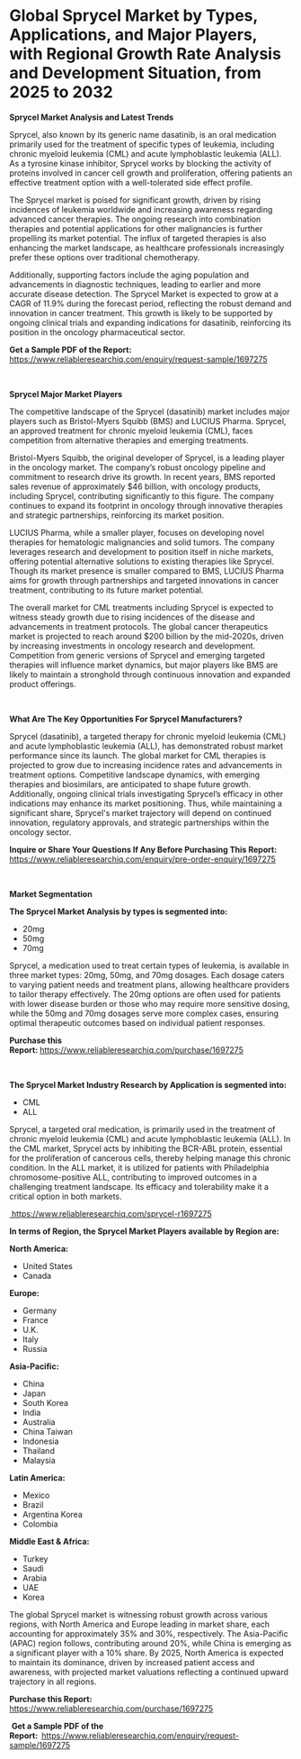 <p><h1>Global Sprycel Market by Types, Applications, and Major Players, with Regional Growth Rate Analysis and Development Situation, from 2025 to 2032</h1></p><p><strong>Sprycel Market Analysis and Latest Trends</strong></p>
<p><p>Sprycel, also known by its generic name dasatinib, is an oral medication primarily used for the treatment of specific types of leukemia, including chronic myeloid leukemia (CML) and acute lymphoblastic leukemia (ALL). As a tyrosine kinase inhibitor, Sprycel works by blocking the activity of proteins involved in cancer cell growth and proliferation, offering patients an effective treatment option with a well-tolerated side effect profile.</p><p>The Sprycel market is poised for significant growth, driven by rising incidences of leukemia worldwide and increasing awareness regarding advanced cancer therapies. The ongoing research into combination therapies and potential applications for other malignancies is further propelling its market potential. The influx of targeted therapies is also enhancing the market landscape, as healthcare professionals increasingly prefer these options over traditional chemotherapy.</p><p>Additionally, supporting factors include the aging population and advancements in diagnostic techniques, leading to earlier and more accurate disease detection. The Sprycel Market is expected to grow at a CAGR of 11.9% during the forecast period, reflecting the robust demand and innovation in cancer treatment. This growth is likely to be supported by ongoing clinical trials and expanding indications for dasatinib, reinforcing its position in the oncology pharmaceutical sector.</p></p>
<p><strong>Get a Sample PDF of the Report:&nbsp;</strong> <a href="https://www.reliableresearchiq.com/enquiry/request-sample/1697275?utm_campaign=1896&utm_medium=2&utm_source=Github&utm_content=ia&utm_term=19042025&utm_id=sprycel">https://www.reliableresearchiq.com/enquiry/request-sample/1697275</a></p>
<p>&nbsp;</p>
<p><strong>Sprycel Major Market Players</strong></p>
<p><p>The competitive landscape of the Sprycel (dasatinib) market includes major players such as Bristol-Myers Squibb (BMS) and LUCIUS Pharma. Sprycel, an approved treatment for chronic myeloid leukemia (CML), faces competition from alternative therapies and emerging treatments.</p><p>Bristol-Myers Squibb, the original developer of Sprycel, is a leading player in the oncology market. The company’s robust oncology pipeline and commitment to research drive its growth. In recent years, BMS reported sales revenue of approximately $46 billion, with oncology products, including Sprycel, contributing significantly to this figure. The company continues to expand its footprint in oncology through innovative therapies and strategic partnerships, reinforcing its market position.</p><p>LUCIUS Pharma, while a smaller player, focuses on developing novel therapies for hematologic malignancies and solid tumors. The company leverages research and development to position itself in niche markets, offering potential alternative solutions to existing therapies like Sprycel. Though its market presence is smaller compared to BMS, LUCIUS Pharma aims for growth through partnerships and targeted innovations in cancer treatment, contributing to its future market potential.</p><p>The overall market for CML treatments including Sprycel is expected to witness steady growth due to rising incidences of the disease and advancements in treatment protocols. The global cancer therapeutics market is projected to reach around $200 billion by the mid-2020s, driven by increasing investments in oncology research and development. Competition from generic versions of Sprycel and emerging targeted therapies will influence market dynamics, but major players like BMS are likely to maintain a stronghold through continuous innovation and expanded product offerings.</p></p>
<p>&nbsp;</p>
<p><strong>What Are The Key Opportunities For Sprycel Manufacturers?</strong></p>
<p><p>Sprycel (dasatinib), a targeted therapy for chronic myeloid leukemia (CML) and acute lymphoblastic leukemia (ALL), has demonstrated robust market performance since its launch. The global market for CML therapies is projected to grow due to increasing incidence rates and advancements in treatment options. Competitive landscape dynamics, with emerging therapies and biosimilars, are anticipated to shape future growth. Additionally, ongoing clinical trials investigating Sprycel’s efficacy in other indications may enhance its market positioning. Thus, while maintaining a significant share, Sprycel's market trajectory will depend on continued innovation, regulatory approvals, and strategic partnerships within the oncology sector.</p></p>
<p><strong>Inquire or Share Your Questions If Any Before Purchasing This Report:</strong> <a href="https://www.reliableresearchiq.com/enquiry/pre-order-enquiry/1697275?utm_campaign=1896&utm_medium=2&utm_source=Github&utm_content=ia&utm_term=19042025&utm_id=sprycel">https://www.reliableresearchiq.com/enquiry/pre-order-enquiry/1697275</a></p>
<p>&nbsp;</p>
<p><strong>Market Segmentation</strong></p>
<p><strong>The Sprycel Market Analysis by types is segmented into:</strong></p>
<p><ul><li>20mg</li><li>50mg</li><li>70mg</li></ul></p>
<p><p>Sprycel, a medication used to treat certain types of leukemia, is available in three market types: 20mg, 50mg, and 70mg dosages. Each dosage caters to varying patient needs and treatment plans, allowing healthcare providers to tailor therapy effectively. The 20mg options are often used for patients with lower disease burden or those who may require more sensitive dosing, while the 50mg and 70mg dosages serve more complex cases, ensuring optimal therapeutic outcomes based on individual patient responses.</p></p>
<p><strong>Purchase this Report:&nbsp;</strong><a href="https://www.reliableresearchiq.com/purchase/1697275?utm_campaign=1896&utm_medium=2&utm_source=Github&utm_content=ia&utm_term=19042025&utm_id=sprycel">https://www.reliableresearchiq.com/purchase/1697275</a></p>
<p>&nbsp;</p>
<p><strong>The Sprycel Market Industry Research by Application is segmented into:</strong></p>
<p><ul><li>CML</li><li>ALL</li></ul></p>
<p><p>Sprycel, a targeted oral medication, is primarily used in the treatment of chronic myeloid leukemia (CML) and acute lymphoblastic leukemia (ALL). In the CML market, Sprycel acts by inhibiting the BCR-ABL protein, essential for the proliferation of cancerous cells, thereby helping manage this chronic condition. In the ALL market, it is utilized for patients with Philadelphia chromosome-positive ALL, contributing to improved outcomes in a challenging treatment landscape. Its efficacy and tolerability make it a critical option in both markets.</p></p>
<p><a href="https://www.reliableresearchiq.com/sprycel-r1697275?utm_campaign=1896&utm_medium=2&utm_source=Github&utm_content=ia&utm_term=19042025&utm_id=sprycel">&nbsp;https://www.reliableresearchiq.com/sprycel-r1697275</a></p>
<p><strong>In terms of Region, the Sprycel Market Players available by Region are:</strong></p>
<p>
    <p> <strong> North America: </strong>
        <ul>
            <li>United States</li>
            <li>Canada</li>
        </ul>
        </p> 
    <p> <strong> Europe: </strong>
        <ul>
            <li>Germany</li>
            <li>France</li>
            <li>U.K.</li>
            <li>Italy</li>
            <li>Russia</li>
        </ul>
        </p> 
    <p> <strong> Asia-Pacific: </strong>
        <ul>
            <li>China</li>
            <li>Japan</li>
            <li>South Korea</li>
            <li>India</li>
            <li>Australia</li>
            <li>China Taiwan</li>
            <li>Indonesia</li>
            <li>Thailand</li>
            <li>Malaysia</li>
        </ul>
        </p> 
    <p> <strong> Latin America: </strong>
        <ul>
            <li>Mexico</li>
            <li>Brazil</li>
            <li>Argentina Korea</li>
            <li>Colombia</li>
        </ul>
        </p> 
    <p> <strong> Middle East & Africa: </strong>
        <ul>
            <li>Turkey</li>
            <li>Saudi</li>
            <li>Arabia</li>
            <li>UAE</li>
            <li>Korea</li>
        </ul>
    </p>
    </p>
<p><p>The global Sprycel market is witnessing robust growth across various regions, with North America and Europe leading in market share, each accounting for approximately 35% and 30%, respectively. The Asia-Pacific (APAC) region follows, contributing around 20%, while China is emerging as a significant player with a 10% share. By 2025, North America is expected to maintain its dominance, driven by increased patient access and awareness, with projected market valuations reflecting a continued upward trajectory in all regions.</p></p>
<p><strong>Purchase this Report: </strong><a href="https://www.reliableresearchiq.com/purchase/1697275?utm_campaign=1896&utm_medium=2&utm_source=Github&utm_content=ia&utm_term=19042025&utm_id=sprycel">https://www.reliableresearchiq.com/purchase/1697275</a></p>
<p>&nbsp;<strong>Get a Sample PDF of the Report:&nbsp;&nbsp;</strong><a href="https://www.reliableresearchiq.com/enquiry/request-sample/1697275?utm_campaign=1896&utm_medium=2&utm_source=Github&utm_content=ia&utm_term=19042025&utm_id=sprycel">https://www.reliableresearchiq.com/enquiry/request-sample/1697275</a></p>
<p><strong></strong></p>
<p><p></p><p></p><p></p></p>